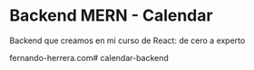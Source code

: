 # Backend MERN - Calendar

Backend que creamos en mi curso de React: de cero a experto

fernando-herrera.com#   c a l e n d a r - b a c k e n d  
 